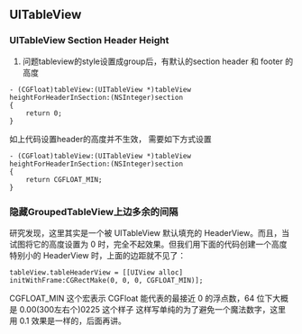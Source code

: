 ## UITableView

### UITableView Section Header Height

1. 问题tableview的style设置成group后，有默认的section header 和 footer 的高度

```
- (CGFloat)tableView:(UITableView *)tableView heightForHeaderInSection:(NSInteger)section
{
    return 0;
}

```
如上代码设置header的高度并不生效， 需要如下方式设置

```
- (CGFloat)tableView:(UITableView *)tableView heightForHeaderInSection:(NSInteger)section
{
    return CGFLOAT_MIN;
}
```


### 隐藏GroupedTableView上边多余的间隔


研究发现，这里其实是一个被 UITableView 默认填充的 HeaderView。而且，当试图将它的高度设置为 0 时，完全不起效果。但我们用下面的代码创建一个高度特别小的 HeaderView 时，上面的边距就不见了：

```
tableView.tableHeaderView = [[UIView alloc] initWithFrame:CGRectMake(0, 0, 0, CGFLOAT_MIN)];

```

CGFLOAT_MIN 这个宏表示 CGFloat 能代表的最接近 0 的浮点数，64 位下大概是 0.00(300左右个)0225 这个样子
这样写单纯的为了避免一个魔法数字，这里用 0.1 效果是一样的，后面再讲。